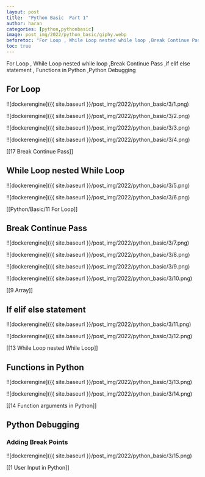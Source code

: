 ```yaml
---
layout: post
title:  "Python Basic  Part 1"
author: haran
categories: [python,pythonbasic]
image: post_img/2022/python_basic/giphy.webp
beforetoc: "For Loop , While Loop nested while loop ,Break Continue Pass ,if elif else statement , Functions in Python ,Python Debugging"
toc: true
---
```


For Loop , While Loop nested while loop ,Break Continue Pass ,if elif else statement , Functions in Python ,Python Debugging

## For Loop

!![dockerengine]({{ site.baseurl }}/post_img/2022/python_basic/3/1.png)

!![dockerengine]({{ site.baseurl }}/post_img/2022/python_basic/3/2.png)

!![dockerengine]({{ site.baseurl }}/post_img/2022/python_basic/3/3.png)

!![dockerengine]({{ site.baseurl }}/post_img/2022/python_basic/3/4.png)


[[17 Break Continue Pass]]

## While Loop nested While Loop

!![dockerengine]({{ site.baseurl }}/post_img/2022/python_basic/3/5.png)

!![dockerengine]({{ site.baseurl }}/post_img/2022/python_basic/3/6.png)

[[Python/Basic/11 For Loop]]

## Break Continue Pass

!![dockerengine]({{ site.baseurl }}/post_img/2022/python_basic/3/7.png)

!![dockerengine]({{ site.baseurl }}/post_img/2022/python_basic/3/8.png)

!![dockerengine]({{ site.baseurl }}/post_img/2022/python_basic/3/9.png)

!![dockerengine]({{ site.baseurl }}/post_img/2022/python_basic/3/10.png)

[[9 Array]]

## If elif else statement

!![dockerengine]({{ site.baseurl }}/post_img/2022/python_basic/3/11.png)

!![dockerengine]({{ site.baseurl }}/post_img/2022/python_basic/3/12.png)

[[13 While Loop nested While Loop]]

## Functions in Python

!![dockerengine]({{ site.baseurl }}/post_img/2022/python_basic/3/13.png)

!![dockerengine]({{ site.baseurl }}/post_img/2022/python_basic/3/14.png)

[[14 Function arguments in Python]]


## Python Debugging

### Adding Break Points 

!![dockerengine]({{ site.baseurl }}/post_img/2022/python_basic/3/15.png)

[[1 User Input in Python]]